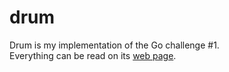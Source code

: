 # drum
Drum is my implementation of the Go challenge #1.</br> 
Everything can be read on its <a href="http://golang-challenge.com/go-challenge1/">web page</a>. 

